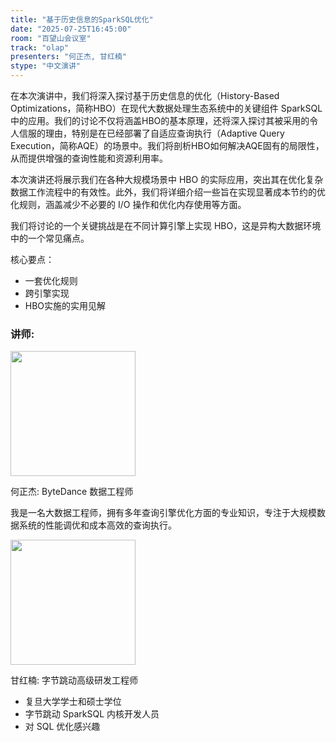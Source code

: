 ```yaml
---
title: "基于历史信息的SparkSQL优化"
date: "2025-07-25T16:45:00"
room: "百望山会议室"
track: "olap"
presenters: "何正杰, 甘红楠"
stype: "中文演讲"
---
```


在本次演讲中，我们将深入探讨基于历史信息的优化（History-Based Optimizations，简称HBO）在现代大数据处理生态系统中的关键组件 SparkSQL 中的应用。我们的讨论不仅将涵盖HBO的基本原理，还将深入探讨其被采用的令人信服的理由，特别是在已经部署了自适应查询执行（Adaptive Query Execution，简称AQE）的场景中。我们将剖析HBO如何解决AQE固有的局限性，从而提供增强的查询性能和资源利用率。

本次演讲还将展示我们在各种大规模场景中 HBO 的实际应用，突出其在优化复杂数据工作流程中的有效性。此外，我们将详细介绍一些旨在实现显著成本节约的优化规则，涵盖减少不必要的 I/O 操作和优化内存使用等方面。

我们将讨论的一个关键挑战是在不同计算引擎上实现 HBO，这是异构大数据环境中的一个常见痛点。

核心要点：
- 一套优化规则
- 跨引擎实现
- HBO实施的实用见解

### 讲师:

<img src="https://sessionize.com/image/d454-400o400o1-ahCLB728yY3mjf8N7yAAtu.jpg" width="200" /><br/>

何正杰: ByteDance 数据工程师

我是一名大数据工程师，拥有多年查询引擎优化方面的专业知识，专注于大规模数据系统的性能调优和成本高效的查询执行。

<img src="https://sessionize.com/image/c52a-400o400o1-fqHUaN3MbFjUnx1NxULM9c.jpg" width="200" /><br/>

甘红楠: 字节跳动高级研发工程师

* 复旦大学学士和硕士学位
* 字节跳动 SparkSQL 内核开发人员
* 对 SQL 优化感兴趣
